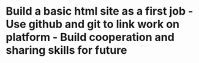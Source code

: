 # Build a basic html site as a first job - Use github and git to link work on platform - Build cooperation and sharing skills for future